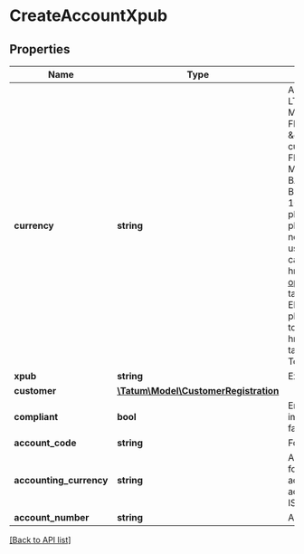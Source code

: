 # CreateAccountXpub

## Properties

Name | Type | Description | Notes
------------ | ------------- | ------------- | -------------
**currency** | **string** | Account currency. Supported values are BTC, BNB, LTC, DOGE, BCH, ETH, XLM, XRP, TRON, BSC, SOL, MATIC, ALGO, KCS, EGLD, CELO, KLAY, XDC, FLOW, Tatum virtual currencies started with the \&quot;VC_\&quot; prefix (this includes fiat currencies), USDT, WBTC, LEO, LINK, GMC, UNI, FREE, MKR, USDC, BAT, TUSD, BUSD, PAX, PAXG, MMY, XCON, USDT_TRON, BETH, BUSD, BBTC, BADA, WBNB, BDOT, BXRP, BLTC, BBCH, CAKE, BUSD_BSC, USD_BSC, ERC-20, BEP-20 or TRC-10/20 custom tokens registered on the Tatum platform, XLM or XRP assets created via the Tatum platform. ERC-20 tokens and BEP-20 tokens do not have testnet blockchains, therefore you cannot use them in a non-production environment. You can emulate a testnet environment by &lt;a href&#x3D;\&quot;https://apidoc.tatum.io/tag/Blockchain-operations#operation/registerErc20Token\&quot; target&#x3D;\&quot;_blank\&quot;&gt;registering a custom ERC-20 or BEP-20 token&lt;/a&gt; on the Tatum  platform and then minting some tokens from the token&#39;s address using the &lt;a href&#x3D;\&quot;https://erc20faucet.com/\&quot; target&#x3D;\&quot;_blank\&quot;&gt;Ethereum ERC-20 Token Faucet&lt;/a&gt;. |
**xpub** | **string** | Extended public key to generate addresses from. |
**customer** | [**\Tatum\Model\CustomerRegistration**](CustomerRegistration.md) |  | [optional]
**compliant** | **bool** | Enable compliant checks. If this is enabled, it is impossible to create account if compliant check fails. | [optional]
**account_code** | **string** | For bookkeeping to distinct account purpose. | [optional]
**accounting_currency** | **string** | All transaction will be accounted in this currency for all accounts. Currency can be overridden per account level. If not set, customer accountingCurrency is used or EUR by default. ISO-4217 | [optional]
**account_number** | **string** | Account number from external system. | [optional]

[[Back to API list]](../../README.md#api-endpoints)
